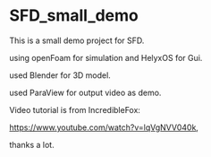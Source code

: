 # SFD_small_demo
This is a small demo project for SFD.

using openFoam for simulation and HelyxOS for Gui.

used Blender for 3D model.

used ParaView for output video as demo.

Video tutorial is from IncredibleFox: 

https://www.youtube.com/watch?v=lqVgNVV040k,

thanks a lot.

